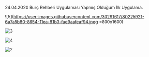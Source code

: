 24.04.2020 
Burç Rehberi Uygulaması
Yapmış Olduğum İlk Uygulama.

![5](https://user-images.githubusercontent.com/30291617/80225921-6a7a5b80-8654-11ea-81b3-fae9aafeaf94.jpeg =800x1600)


![3](https://user-images.githubusercontent.com/30291617/80225952-72d29680-8654-11ea-9199-d316b9d6636f.jpeg)


![4](https://user-images.githubusercontent.com/30291617/80226008-83830c80-8654-11ea-9da6-ac5777400ada.jpeg)


![2](https://user-images.githubusercontent.com/30291617/80226025-867dfd00-8654-11ea-9621-745d0b8737b3.jpeg)


